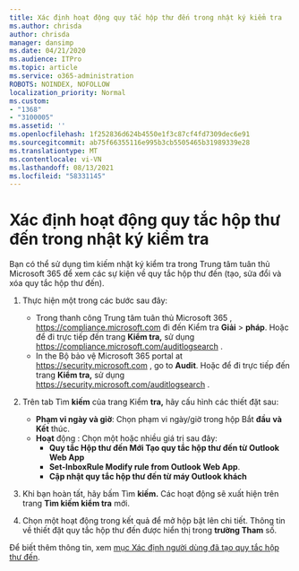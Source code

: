 ```yaml
---
title: Xác định hoạt động quy tắc hộp thư đến trong nhật ký kiểm tra
ms.author: chrisda
author: chrisda
manager: dansimp
ms.date: 04/21/2020
ms.audience: ITPro
ms.topic: article
ms.service: o365-administration
ROBOTS: NOINDEX, NOFOLLOW
localization_priority: Normal
ms.custom:
- "1368"
- "3100005"
ms.assetid: ''
ms.openlocfilehash: 1f252836d624b4550e1f3c87cf4fd7309dec6e91
ms.sourcegitcommit: ab75f66355116e995b3cb5505465b31989339e28
ms.translationtype: MT
ms.contentlocale: vi-VN
ms.lasthandoff: 08/13/2021
ms.locfileid: "58331145"
---
```

# <a name="identify-inbox-rule-activity-in-audit-logs"></a>Xác định hoạt động quy tắc hộp thư đến trong nhật ký kiểm tra

Bạn có thể sử dụng tìm kiếm nhật ký kiểm tra trong Trung tâm tuân thủ Microsoft 365 để xem các sự kiện về quy tắc hộp thư đến (tạo, sửa đổi và xóa quy tắc hộp thư đến).

1. Thực hiện một trong các bước sau đây:
   - Trong thanh công Trung tâm tuân thủ Microsoft 365 , <https://compliance.microsoft.com> đi đến Kiểm tra **Giải** \> **pháp**. Hoặc để đi trực tiếp đến trang **Kiểm tra,** sử dụng <https://compliance.microsoft.com/auditlogsearch> .
   - In the Bộ bảo vệ Microsoft 365 portal at <https://security.microsoft.com> , go to **Audit**. Hoặc để đi trực tiếp đến trang **Kiểm tra,** sử dụng <https://security.microsoft.com/auditlogsearch> .

2. Trên tab Tìm **kiếm** của trang Kiểm **tra,** hãy cấu hình các thiết đặt sau:
   - **Phạm vi ngày và giờ**: Chọn phạm vi ngày/giờ trong hộp Bắt **đầu** **và Kết** thúc.
   - **Hoạt** động : Chọn một hoặc nhiều giá trị sau đây:
     - **Quy tắc Hộp thư đến Mới Tạo quy tắc hộp thư đến từ Outlook Web App**
     - **Set-InboxRule Modify rule from Outlook Web App**.
     - **Cập nhật quy tắc hộp thư đến từ máy Outlook khách**

3. Khi bạn hoàn tất, hãy bấm Tìm **kiếm.** Các hoạt động sẽ xuất hiện trên trang **Tìm kiếm kiểm tra** mới.

4. Chọn một hoạt động trong kết quả để mở hộp bật lên chi tiết. Thông tin về thiết đặt quy tắc hộp thư đến được hiển thị trong **trường Tham** số.

Để biết thêm thông tin, xem [mục Xác định người dùng đã tạo quy tắc hộp thư đến](https://docs.microsoft.com/microsoft-365/compliance/auditing-troubleshooting-scenarios#determine-if-a-user-created-an-inbox-rule).

